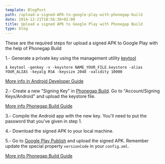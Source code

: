 ```yaml
---
template: BlogPost
path: /upload-a-signed-APK-to-google-play-with-phonegap-build
date: 2014-12-21T18:56:30+02:00
title: Upload a signed APK to Google Play with Phonegap Build
type: blog
---
```


These are the required steps for upload a signed APK to Google Play with the help of Phonegap Build

1.- Generate a private key using the management utility [keytool](http://docs.oracle.com/javase/7/docs/technotes/tools/solaris/keytool.html)

```shell
$ keytool -genkey -v -keystore NAME_YOUR_FILE.keystore -alias YOUR_ALIAS -keyalg RSA -keysize 2048 -validity 10000
```

[More info in Android Developer Guide](http://developer.android.com/tools/publishing/app-signing.html#signing-manually)

2.- Create a new "Signing Key" in [Phonegap Build](http://build.phonegap.com). Go to "Account/Signing Keys/Android" and upload the keystore file.

[More info Phonegap Build Guide](http://docs.build.phonegap.com/en_US/3.3.0/signing_signing-android.md.html)

3.- Compile the Android app with the new key. You'll need to put the password that you've given in step 1.

4.- Download the signed APK to your local machine.

5.- Go to [Google Play Publish](https://play.google.com/apps/publish/) and upload the signed APK. Remember update the special property `versionCode` in your `config.xml`.

[More info Phonegap Build Guide](http://docs.build.phonegap.com/en_US/3.3.0/configuring_basics.md.html#The%20Basics)
